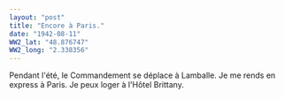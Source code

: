 ```yaml
---
layout: "post"
title: "Encore à Paris."
date: "1942-08-11"
WW2_lat: "48.876747"
WW2_long: "2.338356"
---
```


Pendant l'été, le Commandement se déplace à Lamballe. Je me rends en express à Paris. Je peux loger à l'Hôtel Brittany.


<div class="histoire"></div>

<div class="commentaire"></div>
